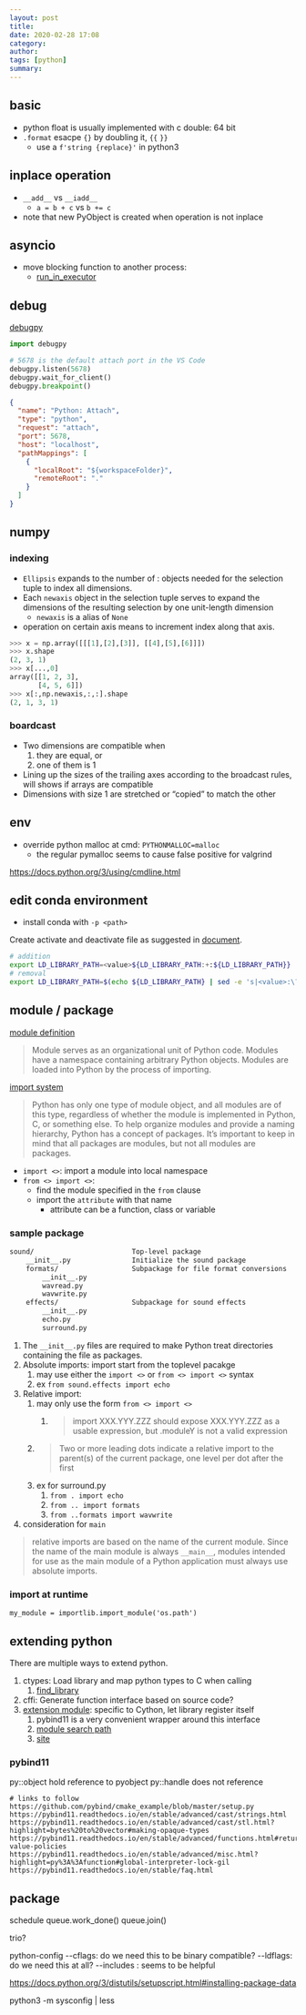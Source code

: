 ```yaml
---
layout: post
title:
date: 2020-02-28 17:08
category:
author:
tags: [python]
summary:
---
```


## basic

- python float is usually implemented with c double: 64 bit
- `.format` esacpe `{}` by doubling it, `{{` `}}`
  - use a `f'string {replace}'` in python3

## inplace operation

- `__add__` vs `__iadd__`
  - `a = b + c` vs `b += c`
- note that new PyObject is created when operation is not inplace

## asyncio

- move blocking function to another process:
  - [run_in_executor](https://docs.python.org/3/library/asyncio-eventloop.html#asyncio.loop.run_in_executor)

## debug

[debugpy](https://code.visualstudio.com/docs/python/debugging#_debugging-by-attaching-over-a-network-connection)

```python
import debugpy

# 5678 is the default attach port in the VS Code
debugpy.listen(5678)
debugpy.wait_for_client()
debugpy.breakpoint()
```

```json
{
  "name": "Python: Attach",
  "type": "python",
  "request": "attach",
  "port": 5678,
  "host": "localhost",
  "pathMappings": [
    {
      "localRoot": "${workspaceFolder}",
      "remoteRoot": "."
    }
  ]
}
```

## numpy

### indexing

- `Ellipsis` expands to the number of : objects needed for the selection tuple to index all dimensions.
- Each `newaxis` object in the selection tuple serves to expand the dimensions of the resulting selection by one unit-length dimension
  - `newaxis` is a alias of `None`
- operation on certain axis means to increment index along that axis.

```python
>>> x = np.array([[[1],[2],[3]], [[4],[5],[6]]])
>>> x.shape
(2, 3, 1)
>>> x[...,0]
array([[1, 2, 3],
       [4, 5, 6]])
>>> x[:,np.newaxis,:,:].shape
(2, 1, 3, 1)
```

### boardcast

- Two dimensions are compatible when
  1. they are equal, or
  2. one of them is 1
- Lining up the sizes of the trailing axes according to the broadcast rules, will shows if arrays are compatible
- Dimensions with size 1 are stretched or “copied” to match the other

## env

- override python malloc at cmd: `PYTHONMALLOC=malloc`
  - the regular pymalloc seems to cause false positive for valgrind

https://docs.python.org/3/using/cmdline.html

## edit conda environment

- install conda with `-p <path>`

Create activate and deactivate file as suggested in [document](https://conda.io/projects/conda/en/latest/user-guide/tasks/manage-environments.html#macos-and-linux).

```bash
# addition
export LD_LIBRARY_PATH=<value>${LD_LIBRARY_PATH:+:${LD_LIBRARY_PATH}}
# removal
export LD_LIBRARY_PATH=$(echo ${LD_LIBRARY_PATH} | sed -e 's|<value>:\?||')
```

## module / package

[module definition](https://docs.python.org/3/glossary.html#term-module)

> Module serves as an organizational unit of Python code. Modules have a namespace containing arbitrary Python objects. Modules are loaded into Python by the process of importing.

[import system](https://docs.python.org/3/reference/import.html)

> Python has only one type of module object, and all modules are of this type, regardless of whether the module is implemented in Python, C, or something else. To help organize modules and provide a naming hierarchy, Python has a concept of packages.
> It’s important to keep in mind that all packages are modules, but not all modules are packages.

- `import <>`: import a module into local namespace
- `from <> import <>`:
  - find the module specified in the `from` clause
  - import the `attribute` with that name
    - attribute can be a function, class or variable

### sample package

```txt
sound/                        Top-level package
    __init__.py               Initialize the sound package
    formats/                  Subpackage for file format conversions
        __init__.py
        wavread.py
        wavwrite.py
    effects/                  Subpackage for sound effects
        __init__.py
        echo.py
        surround.py
```

1. The `__init__.py` files are required to make Python treat directories containing the file as packages.
2. Absolute imports: import start from the toplevel pacakge
   1. may use either the `import <>` or `from <> import <>` syntax
   2. ex `from sound.effects import echo`
3. Relative import:
   1. may only use the form `from <> import <>`
      1. > import XXX.YYY.ZZZ should expose XXX.YYY.ZZZ as a usable expression, but .moduleY is not a valid expression
   2. > Two or more leading dots indicate a relative import to the parent(s) of the current package, one level per dot after the first
   3. ex for surround.py
      1. `from . import echo`
      2. `from .. import formats`
      3. `from ..formats import wavwrite`
4. consideration for `main`

> relative imports are based on the name of the current module.
> Since the name of the main module is always `__main__`,
> modules intended for use as the main module of a Python application must always use absolute imports.

### import at runtime

`my_module = importlib.import_module('os.path')`

## extending python

There are multiple ways to extend python.

1. ctypes: Load library and map python types to C when calling
   1. [find_library](https://docs.python.org/3/library/ctypes.html#finding-shared-libraries)
2. cffi: Generate function interface based on source code?
3. [extension module](https://docs.python.org/3/extending/extending.html): specific to Cython, let library register itself
   1. pybind11 is a very convenient wrapper around this interface
   2. [module search path](https://docs.python.org/3/tutorial/modules.html#the-module-search-path)
   3. [site](https://docs.python.org/3/library/site.html)

### pybind11

py::object hold reference to pyobject
py::handle does not reference

```
# links to follow
https://github.com/pybind/cmake_example/blob/master/setup.py
https://pybind11.readthedocs.io/en/stable/advanced/cast/strings.html
https://pybind11.readthedocs.io/en/stable/advanced/cast/stl.html?highlight=bytes%20to%20vector#making-opaque-types
https://pybind11.readthedocs.io/en/stable/advanced/functions.html#return-value-policies
https://pybind11.readthedocs.io/en/stable/advanced/misc.html?highlight=py%3A%3Afunction#global-interpreter-lock-gil
https://pybind11.readthedocs.io/en/stable/faq.html
```

## package

schedule
queue.work_done() queue.join()

trio?

python-config --cflags: do we need this to be binary compatible?
--ldflags: do we need this at all?
--includes : seems to be helpful

https://docs.python.org/3/distutils/setupscript.html#installing-package-data

python3 -m sysconfig | less

